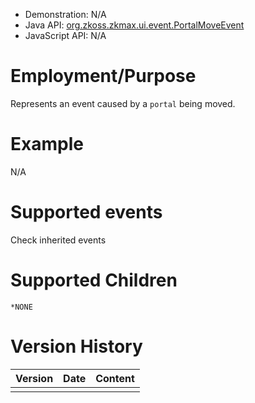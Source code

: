 
- Demonstration: N/A
- Java API: [org.zkoss.zkmax.ui.event.PortalMoveEvent](https://www.zkoss.org/javadoc/latest/zk/org/zkoss/zkmax/ui/event/PortalMoveEvent.html)
- JavaScript API: N/A

# Employment/Purpose

Represents an event caused by a `portal` being moved.

# Example

N/A

# Supported events

Check inherited events

# Supported Children

`*NONE`



# Version History

| Version | Date | Content |
|---------|------|---------|
|         |      |         |


